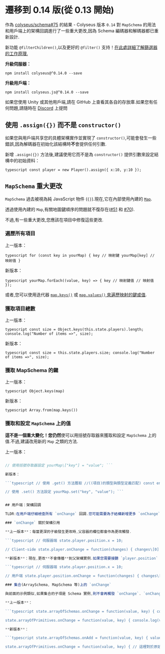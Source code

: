 # 遷移到 0.14 版(從 0.13 開始)

作為 [colyseus/schema#75](https://github.com/colyseus/schema/issues/75) 的結果 - Colyseus 版本 `0.14` 對 `MapSchema` 的用法和用戶端上的架構回調進行了一些重大更改,因為 Schema 編碼器和解碼器都已重新設計.

新功能 `@filterChildren()`,以及更好的 `@filter()` 支持！[在此處詳細了解篩選器的工作原理.](/state/schema/#filtering-data-per-client)

**升級伺服器：**

``` npm install colyseus@^0.14.0 --save ```

**升級用戶端：**

``` npm install colyseus.js@^0.14.0 --save ```

如果您使用 Unity 或其他用戶端,請在 GitHub 上查看其各自的存放庫.如果您有任何問題,請隨時在 [Discord](https://discord.gg/RY8rRS7) 上提問

## 使用 `.assign({})` 而不是 `constructor()`

如果您與用戶端共享您的具體架構實作並實現了 `constructor()`,可能會發生一些錯誤,因為解碼器在初始化該結構時**不**會提供任何引數.

新增 `.assign({})` 方法後,建議使用它而不是為 `constructor()` 提供引數來設定結構中的初始資料：

```typescript const player = new Player().assign({ x:10, y:10 });```

## `MapSchema` 重大更改

`MapSchema` 過去被視為純 JavaScript 物件 (`{}`).現在,它在內部使用內建的 [`Map`](https://developer.mozilla.org/en-US/docs/Web/JavaScript/Reference/Global_Objects/Map).

透過使用內建的 `Map`,有關地圖鍵順序的問題就不復存在([\#51](https://github.com/colyseus/schema/pull/51) 和 [\#70](https://github.com/colyseus/schema/pull/70)).

不過,有一些重大更改,您應該在項目中修復這些更改.

### 遍歷所有項目

上一版本：

```typescript for (const key in yourMap) { key // 映射鍵 yourMap[key] // 映射值 } ```

新版本：

```typescript yourMap.forEach((value, key) => { key // 映射鍵值 // 映射值 }); ```

或者,您可以使用迭代器 [`map.keys()`](https://developer.mozilla.org/en-US/docs/Web/JavaScript/Reference/Global_Objects/Map/keys) 或 [`map.values()` 來遍歷映射的鍵或值](https://developer.mozilla.org/en-US/docs/Web/JavaScript/Reference/Global_Objects/Map/values).

### 獲取項目總數

上一版本：

```typescript const size = Object.keys(this.state.players).length; console.log("Number of items =>", size); ```

新版本：

```typescript const size = this.state.players.size; console.log("Number of items =>", size); ```

### 獲取 MapSchema 的鍵

上一版本：

```typescript Object.keys(map) ```

新版本：

```typescript Array.from(map.keys()) ```

### 獲取和設定 `MapSchema` 上的值

**這不是一個重大變化！**您**仍然**使可以用括號存取器來獲取和設定 `MapSchema` 上的值.不過,建議改用新的 `Map` 之類的方法.

上一版本：

```typescript // 使用括號存取器獲取 //(這裡的(項目)類型是(任何)) const entry = yourMap\["key"];

// 使用括號存取器設定 yourMap\["key"] = "value"; ```

新版本：

```typescript // 使用 .get() 方法獲取 //((項目)的類型與類型定義匹配) const entry = yourMap.get("key");

// 使用 .set() 方法設定 yourMap.set("key", "value"); ```


## 用戶端：架構回調

TLDR:在用戶端仔細檢查所有 `onChange` 回調.您可能需要為子結構新增更多 `onChange` 回調.

### `onChange` 關於架構引用

**上一版本**：每當更深的子級發生更改時,父容器的欄位都會作為更改觸發.

```typescript // 伺服器端 state.player.position.x = 10;

// Client-side state.player.onChange = function(changes) { changes\[0].field // "position" is here! } ```

**新版本**：現在,更改**不會傳播**到父架構實例.如果您需要接聽 `player.position` 上的更改(並且 `.position` 是 `Schema` 的類型),您也需要附加一個 `onChange ` 回調到 `.position` 實例.

```typescript // 伺服器端 state.player.position.x = 10;

// 用戶端 state.player.position.onChange = function(changes) { changes\[0].field // "x" is here! } ```

### 集合(ArraySchema, MapSchema 等)上的 `onChange`

與前面的示例類似,如果集合的子項是 Schema 實例,則不會再觸發 `onChange`. `onChange` 僅針對原始值觸發.

**上一版本**：

```typescript state.arrayOfSchemas.onChange = function(value, key) { console.log(value, "has changed at", key); }

state.arrayOfPrimitives.onChange = function(value, key) { console.log(value, "has changed at", key); } ```

**新版本**：

```typescript state.arrayOfSchemas.onAdd = function(value, key) { value.onChange = function(changes) { console.log("List of changes", changes); } } state.arrayOfSchemas.onChange = function(value, key) { //你可以移除這個回調,因為它永遠不會被調用.}

state.arrayOfPrimitives.onChange = function(value, key) { // 這裡對於原始值 (string, number, boolean) 保持不變 console.log(value, "has changed at", key); } ```

